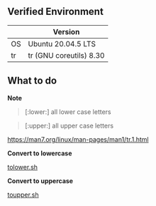 ## Verified Environment

|     | Version |
| --- | --- |
| OS  | Ubuntu 20.04.5 LTS |
| tr  | tr (GNU coreutils) 8.30 |

## What to do

<!-- icon note -->
**Note**
<!-- end -->

> [:lower:] all lower case letters

> [:upper:] all upper case letters

https://man7.org/linux/man-pages/man1/tr.1.html

<!-- icon code -->
**Convert to lowercase**
<!-- end -->

<!-- include lang="bash" -->
[tolower.sh](./tolower.sh)
<!-- end -->

<!-- icon code -->
**Convert to uppercase**
<!-- end -->

<!-- include lang="bash" -->
[toupper.sh](./toupper.sh)
<!-- end -->
